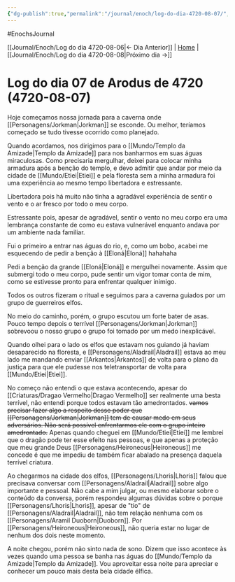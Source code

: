 ```yaml
---
{"dg-publish":true,"permalink":"/journal/enoch/log-do-dia-4720-08-07/","dgHomeLink":true,"dgPassFrontmatter":false}
---
```


#EnochsJournal 

[[Journal/Enoch/Log do dia 4720-08-06|<- Dia Anterior]] | [Home](Home.md) | [[Journal/Enoch/Log do dia 4720-08-08|Próximo dia ->]]

# Log do dia 07 de Arodus de 4720 (4720-08-07)
Hoje começamos nossa jornada para a caverna onde [[Personagens/Jorkman|Jorkman]] se esconde. Ou melhor, teríamos começado se tudo tivesse ocorrido como planejado.

Quando acordamos, nos dirigimos para o [[Mundo/Templo da Amizade|Templo da Amizade]] para nos banharmos em suas águas miraculosas. Como precisaria mergulhar, deixei para colocar minha armadura após a benção do templo, e devo admitir que andar por meio da cidade de [[Mundo/Etiei|Etiei]] e pela floresta sem a minha armadura foi uma experiência ao mesmo tempo libertadora e estressante.

Libertadora pois há muito não tinha a agradável experiência de sentir o vento e o ar fresco por todo o meu corpo.

Estressante pois, apesar de agradável, sentir o vento no meu corpo era uma lembrança constante de como eu estava vulnerável enquanto andava por um ambiente nada familiar.

Fui o primeiro a entrar nas águas do rio, e, como um bobo, acabei me esquecendo de pedir a benção à [[Eloná|Eloná]] hahahaha

Pedi a benção da grande [[Eloná|Eloná]] e mergulhei novamente. Assim que submergi todo o meu corpo, pude sentir um vigor tomar conta de mim, como se estivesse pronto para enfrentar qualquer inimigo.

Todos os outros fizeram o ritual e seguimos para a caverna guiados por um grupo de guerreiros elfos.

No meio do caminho, porém, o grupo escutou um forte bater de asas. Pouco tempo depois o terrível [[Personagens/Jorkman|Jorkman]] sobrevoou o nosso grupo o grupo foi tomado por um medo inexplicável. 

Quando olhei para o lado os elfos que estavam nos guiando já haviam desaparecido na floresta, e [[Personagens/Aladrail|Aladrail]] estava ao meu lado me mandando enviar [[Arkantos|Arkantos]] de volta para o plano da justiça para que ele pudesse nos teletransportar de volta para [[Mundo/Etiei|Etiei]].

No começo não entendi o que estava acontecendo, apesar do [[Criaturas/Dragao Vermelho|Dragao Vermelho]] ser realmente uma besta terrível, não entendi porque todos estavam tão amedrontados. <s class="aside-in">vamos precisar fazer algo a respeito desse poder que [[Personagens/Jorkman|Jorkman]] tem de causar medo em seus adversários. Não será possível enfrentarmos ele com o grupo inteiro amedrontado.</s> Apenas quando cheguei em [[Mundo/Etiei|Etiei]] me lembrei que o dragão pode ter esse efeito nas pessoas, e que apenas a proteção que meu grande Deus [[Personagens/Heironeous|Heironeous]] me concede é que me impediu de também ficar abalado na presença daquela terrível criatura.

Ao chegarmos na cidade dos elfos, [[Personagens/Lhoris|Lhoris]] falou que precisava conversar com [[Personagens/Aladrail|Aladrail]] sobre algo importante e pessoal. Não cabe a mim julgar, ou mesmo elaborar sobre o conteúdo da conversa, porém respondeu algumas dúvidas sobre o porque [[Personagens/Lhoris|Lhoris]], apesar de "tio" de [[Personagens/Aladrail|Aladrail]], não tem relação nenhuma com os [[Personagens/Aramil Duoborn|Duoborn]]. Por [[Personagens/Heironeous|Heironeous]], não queria estar no lugar de nenhum dos dois neste momento.

A noite chegou, porém não sinto nada de sono. Dizem que isso acontece às vezes quando uma pessoa se banha nas águas do [[Mundo/Templo da Amizade|Templo da Amizade]]. Vou aproveitar essa noite para apreciar e conhecer um pouco mais desta bela cidade élfica.

